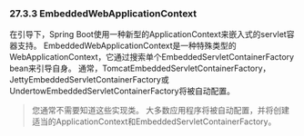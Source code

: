 ### 27.3.3 EmbeddedWebApplicationContext

在引导下，Spring Boot使用一种新型的ApplicationContext来嵌入式的servlet容器支持。 EmbeddedWebApplicationContext是一种特殊类型的WebApplicationContext，它通过搜索单个EmbeddedServletContainerFactory bean来引导自身。 通常，TomcatEmbeddedServletContainerFactory，JettyEmbeddedServletContainerFactory或UndertowEmbeddedServletContainerFactory将被自动配置。

> 您通常不需要知道这些实现类。 大多数应用程序将被自动配置，并将创建适当的ApplicationContext和EmbeddedServletContainerFactory。



